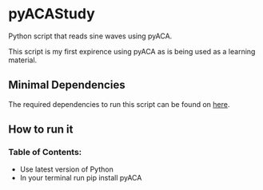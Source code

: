 # pyACAStudy

Python script that reads sine waves using pyACA.

This script is my first expirence using pyACA as is being used as a learning material.

## Minimal Dependencies

The required dependencies to run this script can be found on [here](requirements.txt).

## How to run it

### Table of Contents:

- Use latest version of Python
- In your terminal run pip install pyACA
